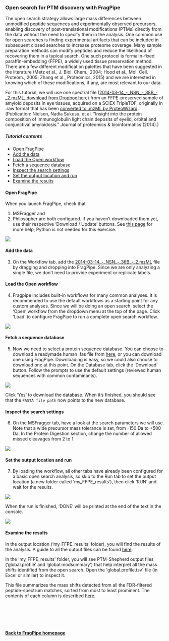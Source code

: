 ### Open search for PTM discovery with FragPipe

The open search strategy allows large mass differences between unmodified peptide sequences and experimentally observed precursors, enabling discovery of post-translational modifications (PTMs) directly from the data without the need to specify them in the analysis. One common use for open searches is finding experimental artifacts that can be included in subsequent closed searches to increase proteome coverage. Many sample preparation methods can modify peptides and reduce the likelihood of recovering them in a typical search. One such protocol is formalin-fixed paraffin-embedding (FFPE), a widely used tissue preservation method. There are a few different modification palettes that have been suggested in the literature (Metz et al., J. Biol. Chem., 2004; Hood et al., Mol. Cell. Proteom., 2005; Zhang et al., Proteomics, 2015) and we are interested in knowing which of these modifications, if any, are most relevant to our data.

For this tutorial, we will use one spectral file ([2014-03-14\_-\_NSN\_-\_38B\_-\_2.mzML, download from Dropbox here](https://www.dropbox.com/s/fdjpdl07tn7tnk8/2014-03-14_-_NSN_-_38B_-_2.mzML?dl=0)) from an FFPE-preserved sample of amyloid deposits in eye tissues, acquired on a SCIEX TripleTOF, originally in .raw format that has been [converted to .mzML by ProteoWizard](https://fragpipe.nesvilab.org/docs/tutorial_convert.html). (Publication: Nielsen, Nadia Sukusu, et al. "Insight into the protein composition of immunoglobulin light chain deposits of eyelid, orbital and conjunctival amyloidosis." Journal of proteomics & bioinformatics (2014).)


##### Tutorial contents
* [Open FragPipe](https://fragpipe.nesvilab.org/docs/tutorial_lfq.html#open-fragpipe)
* [Add the data](https://fragpipe.nesvilab.org/docs/tutorial_open.html#add-the-data)
* [Load the Open workflow](https://fragpipe.nesvilab.org/docs/tutorial_open.html#load-the-open-workflow)
* [Fetch a sequence database](https://fragpipe.nesvilab.org/docs/tutorial_open.html#fetch-a-sequence-database)
* [Inspect the search settings](https://fragpipe.nesvilab.org/docs/tutorial_open.html#inspect-the-search-settings)
* [Set the output location and run](https://fragpipe.nesvilab.org/docs/tutorial_open.html#set-the-output-location-and-run)
* [Examine the results](https://fragpipe.nesvilab.org/docs/tutorial_open.html#examine-the-results)


#### Open FragPipe
When you launch FragPipe, check that 
1. MSFragger and 
2. Philosopher
are both configured. If you haven’t downloaded them yet, use their respective ‘Download / Update’ buttons. See [this page](https://fragpipe.nesvilab.org/docs/tutorial_setup_fragpipe.html) for more help, Python is not needed for this exercise.

![](https://raw.githubusercontent.com/Nesvilab/FragPipe/gh-pages/images/open-config.png)
<br>

#### Add the data
3. On the Workflow tab, add the [2014-03-14\_-\_NSN\_-\_36B\_-\_2.mzML](https://www.dropbox.com/s/fdjpdl07tn7tnk8/2014-03-14_-_NSN_-_38B_-_2.mzML?dl=0) file by dragging and dropping into FragPipe. Since we are only analyzing a single file, we don’t need to provide experiment or replicate labels.

#### Load the Open workflow
4. Fragpipe includes built-in workflows for many common analyses. It is recommended to use the default workflows as a starting point for any custom analyses. Since we will be doing an open search, select the ‘Open’ workflow from the dropdown menu at the top of the page. Click ‘Load’ to configure FragPipe to run a complete open search workflow.

![](https://raw.githubusercontent.com/Nesvilab/FragPipe/gh-pages/images/open-workflow.png)
<br>

#### Fetch a sequence database
5. Now we need to select a protein sequence database. You can choose to download a readymade human .fas file from [here](https://www.dropbox.com/s/v8tlkwu96f3txfj/2021-05-07-decoys-reviewed-contam-UP000005640.fas?dl=0), or you can download one using FragPipe. Downloading is easy, so we could also choose to download one at this point. On the Database tab, click the ‘Download’ button. Follow the prompts to use the default settings (reviewed human sequences with common contaminants).

![](https://raw.githubusercontent.com/Nesvilab/FragPipe/gh-pages/images/lfq-databaseoptions.png)

Click ‘Yes’ to download the database. When it’s finished, you should see that the `FASTA file path` now points to the new database.
<br>

#### Inspect the search settings
6. On the MSFragger tab, have a look at the search parameters we will use. Note that a wide precursor mass tolerance is set, from -150 Da to +500 Da. In the Protein Digestion section, change the number of allowed missed cleavages from 2 to 1.

![](https://raw.githubusercontent.com/Nesvilab/FragPipe/gh-pages/images/open-search.png)
<br>

#### Set the output location and run
7. By loading the workflow, all other tabs have already been configured for a basic open search analysis, so skip to the Run tab to set the output location (a new folder called ‘my_FFPE_results’), then click ‘RUN’ and wait for the results.

![](https://raw.githubusercontent.com/Nesvilab/FragPipe/gh-pages/images/open-run.png)


When the run is finished, ‘DONE’ will be printed at the end of the text in the console.

![](https://raw.githubusercontent.com/Nesvilab/FragPipe/gh-pages/images/tmt-2plexes-done.png)
<br>

#### Examine the results
In the output location (‘my_FFPE_results’ folder), you will find the results of the analysis. A guide to all the output files can be found [here](https://fragpipe.nesvilab.org/docs/tutorial_fragpipe_outputs.html).

In the 'my_FFPE_results' folder, you will see PTM-Shepherd output files (‘global.profile’ and ‘global.modsummary’) that help interpret all the mass shifts identified from the open search. Open the 'global.profile.tsv' file (in Excel or similar) to inspect it.

This file summarizes the mass shifts detected from all the FDR-filtered peptide-spectrum matches, sorted from most to least prominent. The contents of each column is described [here](https://fragpipe.nesvilab.org/docs/tutorial_fragpipe_outputs.html#globalprofiletsv).

<br>
<br>
<br>
<br>

#### [Back to FragPipe homepage](https://fragpipe.nesvilab.org/)
